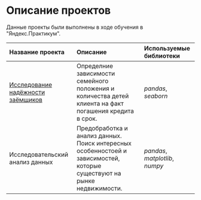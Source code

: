 # Описание проектов

Данные проекты были выполнены в ходе обучения в "Яндекс.Практикум".

| Название проекта | Описание | Используемые библиотеки | 
| :---------------------- | :---------------------- | :---------------------- |
| [Исследование надёжности заёмщиков](borrower_reliability_study) | Определние зависимости семейного положения и количества детей клиента на факт погашения кредита в срок. | *pandas*, *seaborn* |
| Исследовательский анализ данных | Предобработка и анализ данных. Поиск интересных особенностоей и зависимостей, которые существуют на рынке недвижимости. | *pandas*, *matplotlib*, *numpy* |
